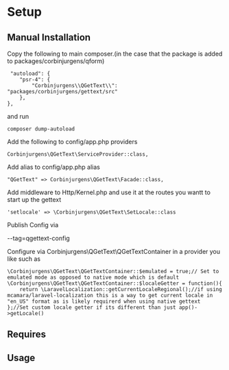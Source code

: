 # Setup
## Manual Installation

Copy the following to main composer.(in the case that the package is added to packages/corbinjurgens/qform)
```
 "autoload": {
	"psr-4": {
		"Corbinjurgens\\QGetText\\": "packages/corbinjurgens/gettext/src"
	},
},
```
and run 
```
composer dump-autoload
```


Add the following to config/app.php providers
```
Corbinjurgens\QGetText\ServiceProvider::class,
```
Add alias to config/app.php alias
```
"QGetText" => Corbinjurgens\QGetText\Facade::class,
```

Add middleware to Http/Kernel.php and use it at the routes you wantt to start up the gettext
```
'setlocale' => \Corbinjurgens\QGetText\SetLocale::class
```

Publish Config via

--tag=qgettext-config

Configure via Corbinjurgens\QGetText\QGetTextContainer in a provider you like such as

```
\Corbinjurgens\QGetText\QGetTextContainer::$emulated = true;// Set to emulated mode as opposed to native mode which is default
\Corbinjurgens\QGetText\QGetTextContainer::$localeGetter = function(){
	return \LaravelLocalization::getCurrentLocaleRegional();//if using mcamara/laravel-localization this is a way to get current locale in "en_US" format as is likely requirerd when using native gettext
};//Set custom locale getter if its different than just app()->getLocale()
```


## Requires



## Usage

